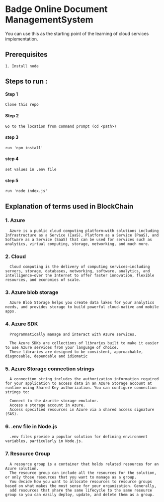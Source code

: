 # Badge Online Document ManagementSystem
You can use this as the starting point of the learning of cloud services implementation.
## Prerequisites
    1. Install node
## Steps to run :
  #### Step 1
    Clone this repo
  #### Step 2 
    Go to the location from command prompt (cd <path>)
  #### step 3 
    run 'npm install'
  #### step 4
    set values in .env file
  #### step 5 
    run 'node index.js' 
## Explanation of terms used in BlockChain
  ### 1. Azure 

      Azure is a public cloud computing platform—with solutions including Infrastructure as a Service (IaaS), Platform as a Service (PaaS), and Software as a Service (SaaS) that can be used for services such as analytics, virtual computing, storage, networking, and much more.

  ### 2. Cloud  
      Cloud computing is the delivery of computing services—including servers, storage, databases, networking, software, analytics, and intelligence—over the Internet to offer faster innovation, flexible resources, and economies of scale.

  ### 3. Azure blob storage
      Azure Blob Storage helps you create data lakes for your analytics needs, and provides storage to build powerful cloud-native and mobile apps.

  ### 4. Azure SDK
      Programmatically manage and interact with Azure services.

      The Azure SDKs are collections of libraries built to make it easier to use Azure services from your language of choice. 
      These libraries are designed to be consistent, approachable, diagnosable, dependable and idiomatic
       
  ### 5. Azure Storage connection strings
      A connection string includes the authorization information required for your application to access data in an Azure Storage account at runtime using Shared Key authorization. You can configure connection strings to:

      Connect to the Azurite storage emulator.
      Access a storage account in Azure.
      Access specified resources in Azure via a shared access signature (SAS).
    
  ### 6. .env file in Node.js
      .env files provide a popular solution for defining environment variables, particularly in Node.js. 

  ### 7. Resource Group
      A resource group is a container that holds related resources for an Azure solution. 
      The resource group can include all the resources for the solution, or only those resources that you want to manage as a group. 
      You decide how you want to allocate resources to resource groups based on what makes the most sense for your organization. Generally, 
      add resources that share the same lifecycle to the same resource group so you can easily deploy, update, and delete them as a group.
 